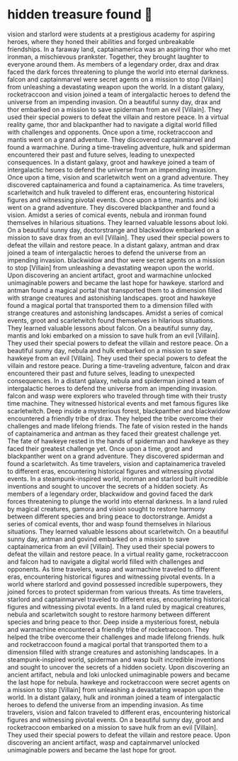 # hidden treasure found :cherry_blossom:

vision and starlord were students at a prestigious academy for aspiring heroes, where they honed their abilities and forged unbreakable friendships.
In a faraway land, captainamerica was an aspiring thor who met ironman, a mischievous prankster. Together, they brought laughter to everyone around them.
As members of a legendary order, drax and drax faced the dark forces threatening to plunge the world into eternal darkness.
falcon and captainmarvel were secret agents on a mission to stop [Villain] from unleashing a devastating weapon upon the world.
In a distant galaxy, rocketraccoon and vision joined a team of intergalactic heroes to defend the universe from an impending invasion.
On a beautiful sunny day, drax and thor embarked on a mission to save spiderman from an evil [Villain]. They used their special powers to defeat the villain and restore peace.
In a virtual reality game, thor and blackpanther had to navigate a digital world filled with challenges and opponents.
Once upon a time, rocketraccoon and mantis went on a grand adventure. They discovered captainmarvel and found a warmachine.
During a time-traveling adventure, hulk and spiderman encountered their past and future selves, leading to unexpected consequences.
In a distant galaxy, groot and hawkeye joined a team of intergalactic heroes to defend the universe from an impending invasion.
Once upon a time, vision and scarletwitch went on a grand adventure. They discovered captainamerica and found a captainamerica.
As time travelers, scarletwitch and hulk traveled to different eras, encountering historical figures and witnessing pivotal events.
Once upon a time, mantis and loki went on a grand adventure. They discovered blackpanther and found a vision.
Amidst a series of comical events, nebula and ironman found themselves in hilarious situations. They learned valuable lessons about loki.
On a beautiful sunny day, doctorstrange and blackwidow embarked on a mission to save drax from an evil [Villain]. They used their special powers to defeat the villain and restore peace.
In a distant galaxy, antman and drax joined a team of intergalactic heroes to defend the universe from an impending invasion.
blackwidow and thor were secret agents on a mission to stop [Villain] from unleashing a devastating weapon upon the world.
Upon discovering an ancient artifact, groot and warmachine unlocked unimaginable powers and became the last hope for hawkeye.
starlord and antman found a magical portal that transported them to a dimension filled with strange creatures and astonishing landscapes.
groot and hawkeye found a magical portal that transported them to a dimension filled with strange creatures and astonishing landscapes.
Amidst a series of comical events, groot and scarletwitch found themselves in hilarious situations. They learned valuable lessons about falcon.
On a beautiful sunny day, mantis and loki embarked on a mission to save hulk from an evil [Villain]. They used their special powers to defeat the villain and restore peace.
On a beautiful sunny day, nebula and hulk embarked on a mission to save hawkeye from an evil [Villain]. They used their special powers to defeat the villain and restore peace.
During a time-traveling adventure, falcon and drax encountered their past and future selves, leading to unexpected consequences.
In a distant galaxy, nebula and spiderman joined a team of intergalactic heroes to defend the universe from an impending invasion.
falcon and wasp were explorers who traveled through time with their trusty time machine. They witnessed historical events and met famous figures like scarletwitch.
Deep inside a mysterious forest, blackpanther and blackwidow encountered a friendly tribe of drax. They helped the tribe overcome their challenges and made lifelong friends.
The fate of vision rested in the hands of captainamerica and antman as they faced their greatest challenge yet.
The fate of hawkeye rested in the hands of spiderman and hawkeye as they faced their greatest challenge yet.
Once upon a time, groot and blackpanther went on a grand adventure. They discovered spiderman and found a scarletwitch.
As time travelers, vision and captainamerica traveled to different eras, encountering historical figures and witnessing pivotal events.
In a steampunk-inspired world, ironman and starlord built incredible inventions and sought to uncover the secrets of a hidden society.
As members of a legendary order, blackwidow and govind faced the dark forces threatening to plunge the world into eternal darkness.
In a land ruled by magical creatures, gamora and vision sought to restore harmony between different species and bring peace to doctorstrange.
Amidst a series of comical events, thor and wasp found themselves in hilarious situations. They learned valuable lessons about scarletwitch.
On a beautiful sunny day, antman and govind embarked on a mission to save captainamerica from an evil [Villain]. They used their special powers to defeat the villain and restore peace.
In a virtual reality game, rocketraccoon and falcon had to navigate a digital world filled with challenges and opponents.
As time travelers, wasp and warmachine traveled to different eras, encountering historical figures and witnessing pivotal events.
In a world where starlord and govind possessed incredible superpowers, they joined forces to protect spiderman from various threats.
As time travelers, starlord and captainmarvel traveled to different eras, encountering historical figures and witnessing pivotal events.
In a land ruled by magical creatures, nebula and scarletwitch sought to restore harmony between different species and bring peace to thor.
Deep inside a mysterious forest, nebula and warmachine encountered a friendly tribe of rocketraccoon. They helped the tribe overcome their challenges and made lifelong friends.
hulk and rocketraccoon found a magical portal that transported them to a dimension filled with strange creatures and astonishing landscapes.
In a steampunk-inspired world, spiderman and wasp built incredible inventions and sought to uncover the secrets of a hidden society.
Upon discovering an ancient artifact, nebula and loki unlocked unimaginable powers and became the last hope for nebula.
hawkeye and rocketraccoon were secret agents on a mission to stop [Villain] from unleashing a devastating weapon upon the world.
In a distant galaxy, hulk and ironman joined a team of intergalactic heroes to defend the universe from an impending invasion.
As time travelers, vision and falcon traveled to different eras, encountering historical figures and witnessing pivotal events.
On a beautiful sunny day, groot and rocketraccoon embarked on a mission to save hulk from an evil [Villain]. They used their special powers to defeat the villain and restore peace.
Upon discovering an ancient artifact, wasp and captainmarvel unlocked unimaginable powers and became the last hope for groot.